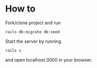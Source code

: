 # How to

Fork/clone project and run 

```rails db:migrate db:seed```

Start the server by running 

```rails s```

and open localhost:3000 in your browser.
